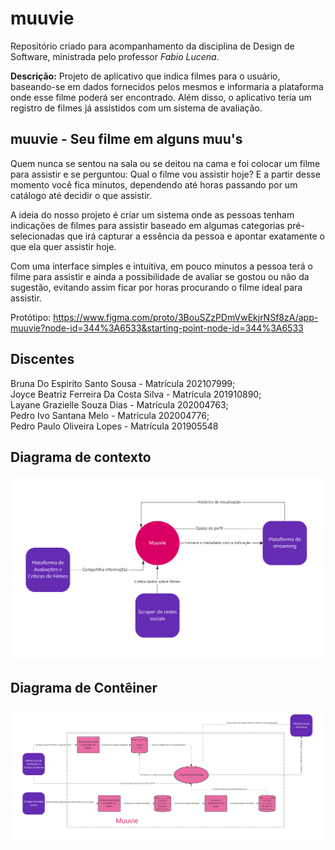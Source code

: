 # muuvie
Repositório criado para acompanhamento da disciplina de Design de Software, ministrada pelo professor <i>Fabio Lucena</i>.

<b>Descrição:</b>
Projeto de aplicativo que indica filmes para o usuário, baseando-se em dados fornecidos pelos mesmos e informaria a plataforma onde esse filme poderá ser encontrado. Além disso, o aplicativo teria um registro de filmes já assistidos com um sistema de avaliação.
<br>

## muuvie - Seu filme em alguns muu's
Quem nunca se sentou na sala ou se deitou na cama e foi colocar um filme para assistir e se perguntou: Qual o filme vou assistir hoje? E a partir desse momento você fica minutos, dependendo até horas passando por um catálogo até decidir o que assistir.

A ideia do nosso projeto é criar um sistema onde as pessoas tenham indicações de filmes para assistir baseado em algumas categorias pré-selecionadas que irá capturar a essência da pessoa e apontar exatamente o que ela quer assistir hoje.

Com uma interface simples e intuitiva, em pouco minutos a pessoa terá o filme para assistir e ainda a possibilidade de avaliar se gostou ou não da sugestão, evitando assim ficar por horas procurando o filme ideal para assistir.

Protótipo: https://www.figma.com/proto/3BouSZzPDmVwEkjrNSf8zA/app-muuvie?node-id=344%3A6533&starting-point-node-id=344%3A6533
<br>

## Discentes
Bruna Do Espirito Santo Sousa - Matrícula 202107999; <br>
Joyce Beatriz Ferreira Da Costa Silva - Matrícula 201910890; <br>
Layane Grazielle Souza Dias - Matrícula 202004763; <br>
Pedro Ivo Santana Melo - Matrícula 202004776; <br>
Pedro Paulo Oliveira Lopes - Matrícula 201905548

## Diagrama de contexto
![Diagrama de contexto](diagramas/DiagramaDeContexto.jpg)
## Diagrama de Contêiner
![Diagrama de Conteiner](diagramas/DiagramaDeConteiner.jpg)